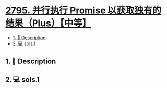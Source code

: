 # [2795. 并行执行 Promise 以获取独有的结果（Plus）【中等】](https://github.com/Tdahuyou/leetcode/tree/main/2795.%20%E5%B9%B6%E8%A1%8C%E6%89%A7%E8%A1%8C%20Promise%20%E4%BB%A5%E8%8E%B7%E5%8F%96%E7%8B%AC%E6%9C%89%E7%9A%84%E7%BB%93%E6%9E%9C%EF%BC%88Plus%EF%BC%89%E3%80%90%E4%B8%AD%E7%AD%89%E3%80%91)

<!-- region:toc -->
- [1. 📝 Description](#1--description)
- [2. 💻 sols.1](#2--sols1)
<!-- endregion:toc -->

## 1. 📝 Description



## 2. 💻 sols.1

```

```









